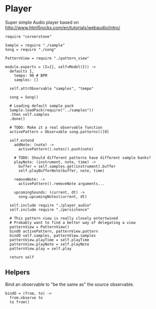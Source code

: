 Player
======

Super simple Audio player based on http://www.html5rocks.com/en/tutorials/webaudio/intro/

    require "cornerstone"

    Sample = require "./sample"
    Song = require "./song"

    PatternView = require "./pattern_view"

    module.exports = (I={}, self=Model(I)) ->
      defaults I,
        tempo: 90 # BPM
        samples: []

      self.attrObservable "samples", "tempo"

      song = Song()

      # Loading default sample pack
      Sample.loadPack(require("../samples"))
      .then self.samples
      .done()

      # TODO: Make it a real observable function
      activePattern = Observable song.patterns()[0]

      self.extend
        addNote: (note) ->
          activePattern().notes().push(note)

        # TODO: Should different patterns have different sample banks?
        playNote: (instrument, note, time) ->
          buffer = self.samples.get(instrument).buffer
          self.playBufferNote(buffer, note, time)

        removeNote: ->
          activePattern().removeNote arguments...

        upcomingSounds: (current, dt) ->
          song.upcomingNotes(current, dt)

      self.include require "./player_audio"
      self.include require "./persistence"

      # This pattern view is really closely entertwined
      # Probably want to find a better way of delegating a view
      patternView = PatternView()
      bindO activePattern, patternView.pattern
      bindO self.samples, patternView.samples
      patternView.playTime = self.playTime
      patternView.playNote = self.playNote
      patternView.play = self.play

      return self

Helpers
-------

Bind an observable to "be the same as" the source observable.

    bindO = (from, to) ->
      from.observe to
      to from()

